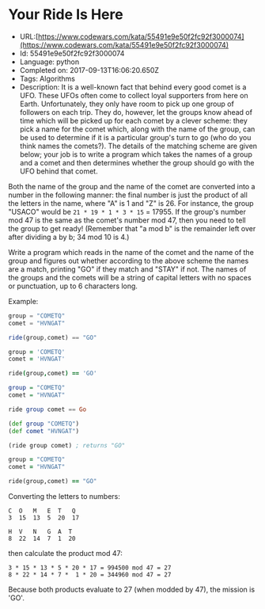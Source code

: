 # Your Ride Is Here

 - URL:[https://www.codewars.com/kata/55491e9e50f2fc92f3000074](https://www.codewars.com/kata/55491e9e50f2fc92f3000074)
 - Id: 55491e9e50f2fc92f3000074
 - Language: python
 - Completed on: 2017-09-13T16:06:20.650Z
 - Tags: Algorithms
 - Description:
 It is a well-known fact that behind every good comet is a UFO. These UFOs often come to collect loyal supporters from here on Earth. Unfortunately, they only have room to pick up one group of followers on each trip. They do, however, let the groups know ahead of time which will be picked up for each comet by a clever scheme: they pick a name for the comet which, along with the name of the group, can be used to determine if it is a particular group's turn to go (who do you think names the comets?). The details of the matching scheme are given below; your job is to write a program which takes the names of a group and a comet and then determines whether the group should go with the UFO behind that comet.

Both the name of the group and the name of the comet are converted into a number in the following manner: the final number is just the product of all the letters in the name, where "A" is 1 and "Z" is 26. For instance, the group "USACO" would be `21 * 19 * 1 * 3 * 15` = 17955. If the group's number mod 47 is the same as the comet's number mod 47, then you need to tell the group to get ready! (Remember that "a mod b" is the remainder left over after dividing a by b; 34 mod 10 is 4.)

Write a program which reads in the name of the comet and the name of the group and figures out whether according to the above scheme the names are a match, printing "GO" if they match and "STAY" if not. The names of the groups and the comets will be a string of capital letters with no spaces or punctuation, up to 6 characters long. 

Example:
```javascript
group = "COMETQ"
comet = "HVNGAT"

ride(group,comet) == "GO"
```
```coffeescript
group = 'COMETQ'
comet = 'HVNGAT'

ride(group,comet) == 'GO'
```
```haskell
group = "COMETQ"
comet = "HVNGAT"

ride group comet == Go
```
```clojure
(def group "COMETQ")
(def comet "HVNGAT")

(ride group comet) ; returns "GO"
```
```ruby
group = "COMETQ"
comet = "HVNGAT"

ride(group,comet) == "GO"
```

Converting the letters to numbers:
```
C  O   M   E  T   Q	
3  15  13  5  20  17	

H  V   N   G  A  T
8  22  14  7  1  20	
```
then calculate the product mod 47:
```
3 * 15 * 13 * 5 * 20 * 17 = 994500 mod 47 = 27
8 * 22 * 14 * 7 *  1 * 20 = 344960 mod 47 = 27
```
Because both products evaluate to 27 (when modded by 47), the mission is 'GO'. 
